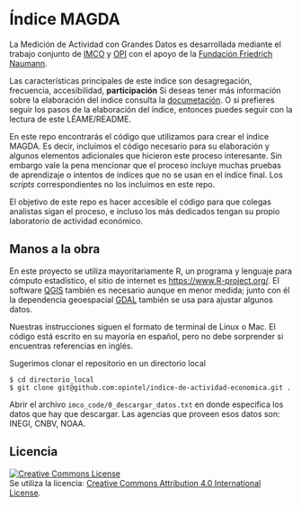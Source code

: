
# Índice MAGDA
La Medición de Actividad con Grandes Datos es desarrollada mediante el trabajo conjunto de [IMCO](www.imco.org.mx) y [OPI](www.opi.la) con el apoyo de la [Fundación Friedrich Naumann](http://www.la.fnst.org). 

Las características principales de este índice son desagregación, frecuencia, accesibilidad, **participación**
Si deseas tener más información sobre la elaboración del índice consulta la [documetación](visualization/ficha_tecnica/ficha_tecnica.pdf).  O si prefieres seguir los pasos de la elaboración del índice, entonces puedes seguir con la lectura de este LÉAME/README.   

En este repo encontrarás el código que utilizamos para crear el índice MAGDA.  Es decir, incluimos el código necesario para su elaboración y algunos elementos adicionales que hicieron este proceso interesante.  Sin embargo vale la pena mencionar que el proceso incluye muchas pruebas de aprendizaje o intentos de índíces que no se usan en el índice final.  Los _scripts_ correspondientes no los incluimos en este repo. 

El objetivo de este repo es hacer accesible el código para que colegas analistas sigan el proceso, e incluso los más dedicados tengan su propio laboratorio de actividad económico. 


## Manos a la obra

En este proyecto se utiliza mayoritariamente R, un programa y lenguaje para cómputo estadístico, el sitio de internet es https://www.R-project.org/.  El software [QGIS](http://www.qgis.org/en/site/) también es necesario aunque en menor medida; junto con él la dependencia geoespacial [GDAL](http://www.gdal.org/) también se usa para ajustar algunos datos.

Nuestras instrucciones siguen el formato de terminal de Linux o Mac. El código está escrito en su mayoría en español, pero no debe sorprender si encuentras referencias en inglés. 

Sugerimos clonar el repositorio en un directorio local
```
$ cd directorio_local
$ git clone git@github.com:opintel/indice-de-actividad-economica.git .
```

Abrir el archivo `imco_code/0_descargar_datos.txt` en donde especifica los datos que hay que descargar.  Las agencias que proveen esos datos son:  INEGI, CNBV, NOAA. 


## Licencia

<a rel="license" href="http://creativecommons.org/licenses/by/4.0/"><img alt="Creative Commons License" style="border-width:0" src="https://i.creativecommons.org/l/by/4.0/88x31.png" /></a><br />Se utiliza la licencia: <a rel="license" href="http://creativecommons.org/licenses/by/4.0/">Creative Commons Attribution 4.0 International License</a>.

